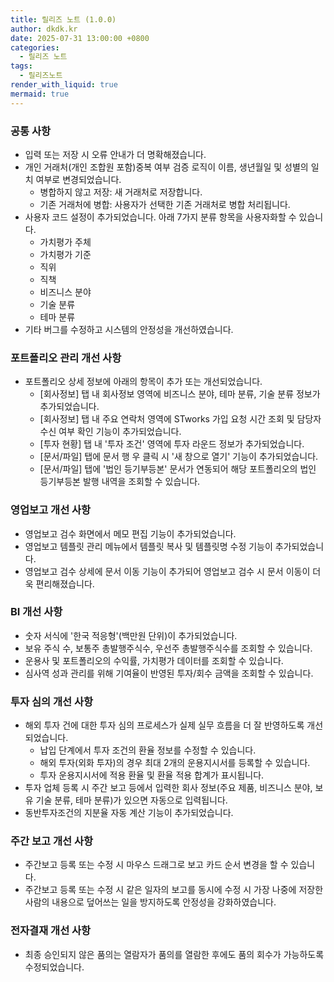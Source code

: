 ```yaml
---
title: 릴리즈 노트 (1.0.0)
author: dkdk.kr
date: 2025-07-31 13:00:00 +0800
categories:
  - 릴리즈 노트
tags:
  - 릴리즈노트
render_with_liquid: true
mermaid: true
---
```


### 공통 사항
- 입력 또는 저장 시 오류 안내가 더 명확해졌습니다.
- 개인 거래처(개인 조합원 포함)중복 여부 검증 로직이 이름, 생년월일 및 성별의 일치 여부로 변경되었습니다.
	- 병합하지 않고 저장: 새 거래처로 저장합니다.
	- 기존 거래처에 병합: 사용자가 선택한 기존 거래처로 병합 처리됩니다.
-  사용자 코드 설정이 추가되었습니다. 아래 7가지 분류 항목을 사용자화할 수 있습니다.
	- 가치평가 주체
	- 가치평가 기준
	- 직위
	- 직책
	- 비즈니스 분야
	- 기술 분류
	- 테마 분류
- 기타 버그를 수정하고 시스템의 안정성을 개선하였습니다.

### 포트폴리오 관리 개선 사항
- 포트폴리오 상세 정보에 아래의 항목이 추가 또는 개선되었습니다.
	- [회사정보] 탭 내 회사정보 영역에 비즈니스 분야, 테마 분류, 기술 분류 정보가 추가되었습니다.
	- [회사정보] 탭 내 주요 연락처 영역에 STworks 가입 요청 시간 조회 및 담당자 수신 여부 확인 기능이 추가되었습니다.
	- [투자 현황] 탭 내 '투자 조건' 영역에 투자 라운드 정보가 추가되었습니다.
	- [문서/파일] 탭에 문서 행 우 클릭 시 '새 창으로 열기' 기능이 추가되었습니다.
	- [문서/파일] 탭에 '법인 등기부등본' 문서가 연동되어 해당 포트폴리오의 법인 등기부등본 발행 내역을 조회할 수 있습니다.

### 영업보고 개선 사항
- 영업보고 검수 화면에서 메모 편집 기능이 추가되었습니다.
- 영업보고 템플릿 관리 메뉴에서 템플릿 복사 및 템플릿명 수정 기능이 추가되었습니다.
- 영업보고 검수 상세에 문서 이동 기능이 추가되어 영업보고 검수 시 문서 이동이 더욱 편리해졌습니다.

### BI 개선 사항
- 숫자 서식에 '한국 적응형'(백만원 단위)이 추가되었습니다.
- 보유 주식 수, 보통주 총발행주식수, 우선주 총발행주식수를 조회할 수 있습니다.
- 운용사 및 포트폴리오의 수익률, 가치평가 데이터를 조회할 수 있습니다.
- 심사역 성과 관리를 위해 기여율이 반영된 투자/회수 금액을 조회할 수 있습니다.

### 투자 심의 개선 사항
- 해외 투자 건에 대한 투자 심의 프로세스가 실제 실무 흐름을 더 잘 반영하도록 개선되었습니다.
	- 납입 단계에서 투자 조건의 환율 정보를 수정할 수 있습니다.
	- 해외 투자(외화 투자)의 경우 최대 2개의 운용지시서를 등록할 수 있습니다.
	- 투자 운용지시서에 적용 환율 및 환율 적용 합계가 표시됩니다.
- 투자 업체 등록 시 주간 보고 등에서 입력한 회사 정보(주요 제품, 비즈니스 분야, 보유 기술 분류, 테마 분류)가 있으면 자동으로 입력됩니다.
- 동반투자조건의 지분율 자동 계산 기능이 추가되었습니다.

### 주간 보고 개선 사항
- 주간보고 등록 또는 수정 시 마우스 드래그로 보고 카드 순서 변경을 할 수 있습니다.
- 주간보고 등록 또는 수정 시 같은 일자의 보고를 동시에 수정 시 가장 나중에 저장한 사람의 내용으로 덮어쓰는 일을 방지하도록 안정성을 강화하였습니다. 

### 전자결재 개선 사항
- 최종 승인되지 않은 품의는 열람자가 품의를 열람한 후에도 품의 회수가 가능하도록 수정되었습니다.